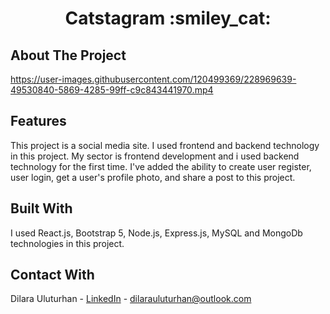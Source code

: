 <div align="center">
  <h1 align="center">Catstagram :smiley_cat:</h1>
</div>

## About The Project
https://user-images.githubusercontent.com/120499369/228969639-49530840-5869-4285-99ff-c9c843441970.mp4

## Features
This project is a social media site. I used frontend and backend technology in this project. My sector is frontend development and i used backend technology for the first time. I've added the ability to create user register, user login, get a user's profile photo, and share a post to this project.

## Built With
I used React.js, Bootstrap 5, Node.js, Express.js, MySQL and MongoDb technologies in this project.

## Contact With
Dilara Uluturhan - [LinkedIn](https://www.linkedin.com/in/dilarauluturhan/) - dilarauluturhan@outlook.com
